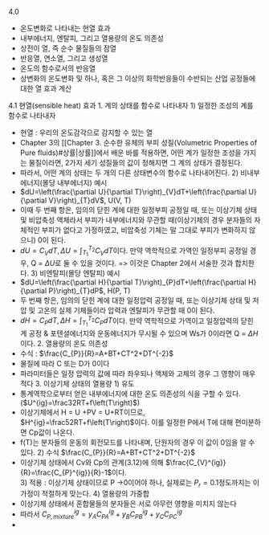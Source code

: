 4.0
- 온도변화로 나타내는 현열 효과
- 내부에너지, 엔탈피, 그리고 열용량의 온도 의존성
- 상전이 열, 즉 순수 물질들의 잠열
- 반응열, 연소열, 그리고 생성열
- 온도의 함수로서의 반응열
- 상변화의 온도변화 및 하나, 혹은 그 이상의 화학반응들이 수반되는 산업 공정들에 대한 열 효과 계산

4.1 현열(sensible heat) 효과
1\. 계의 상태를 함수로 나타내자
1\) 일정한 조성의 계를 함수로 나타내자
- 현열 : 우리의 온도감각으로 감지할 수 있는 열
- Chapter 3의 [[Chapter 3. 순수한 유체의 부피 성질(Volumetric Properties of Pure fluids)#상률|상률]]에서 배운 바를 적용하면, 어떤 계가 일정한 조성을 가지는 물질이라면, 2가지 세기 성질들의 값이 정해지면 그 계의 상태가 결정된다. 
- 따라서, 어떤 계의 상태는 두 개의 다른 상태변수의 함수로 나타내어진다.
2\) 비내부에너지(몰당 내부에너지) 예시
- $dU=\left(\frac{\partial U}{\partial T}\right)_{V}dT+\left(\frac{\partial U}{\partial V}\right)_{T}dV$, U(V, T)
- 이때 두 번째 항은, 임의의 닫힌 계에 대한 일정부피 공정일 때, 또는 이상기체 상태 및 비압축성 액체라서 부피가 내부에너지와 무관할 때(이상기체의 경우 분자들의 자체적인 부피가 없다고 가정하였고, 비압축성 기체는 말 그대로 부피가 변화하지 않으니) 0이 된다.
- $dU=C_{V}dT,\Delta U=\int_{T_1}^{T_2}C_{V}dT$이다. 만약 역학적으로 가역인 일정부피 공정일 경우, Q = $\Delta U$로 둘 수 있을 것이다. => 이것은 Chapter 2에서 서술한 것과 합치한다.
3\) 비엔탈피(몰당 엔탈피) 예시
- $dU=\left(\frac{\partial H}{\partial T}\right)_{P}dT+\left(\frac{\partial H}{\partial P}\right)_{T}dP$, H(P, T)
- 두 번째 항은, 임의의 닫힌 계에 대한 일정압력 공정일 때, 또는 이상기체 상태 및 저압 및 고온의 실제 기체들이라 압력과 엔탈피가 무관할 때 0이 된다.
- $dH=C_{P}dT,\Delta H=\int_{T_1}^{T_2}C_{P}dT$이다. 만약 역학적으로 가역이고 일정압력의 닫힌 계 공정 & 포텐셜에너지와 운동에너지가 무시될 수 있으며 Ws가 0이라면 Q = $\Delta H$이다.
2\. 열용량의 온도 의존성
- 수식 : $\frac{C_{P}}{R}=A+BT+CT^2+DT^{-2}$
- 물질에 따라 C 또는 D가 0이다
- 파라미터들은 일정 압력의 값에 따라 좌우되나 액체와 고체의 경우 그 영향이 매우 적다
3\. 이상기체 상태의 열용량
1\) 유도
- 통계역학으로부터 얻은 내부에너지에 대한 온도 의존성의 식을 구할 수 있다.($U^{ig}=\frac32RT+f\left(T\right)$)
- 이상기체에서 H = U +PV = U+RT이므로, $H^{ig}=\frac52RT+f\left(T\right)$이다. 이를 일정한 P에서 T에 대해 편미분하면 Cp값이 나온다.
- f(T)는 분자들의 운동의 회전모드를 나타내며, 단원자의 경우 이 값이 0임을 알 수 있다.
2\) 수식 $\frac{C_{P}}{R}=A+BT+CT^2+DT^{-2}$
- 이상기체 상태에서 Cv와 Cp의 관계(3.12)에 의해 $\frac{C_{V}^{ig}}{R}=\frac{C_{P}^{ig}}{R}-1$이다.  
3\) 적용 : 이상기체 상태이므로 P ->0이어야 하나, 실제로는 $P_{r}=0.1$정도까지는 이 가정이 적절하게 맞는다.
4\) 열용량의 가중합
- 이상기체 상태에서 혼합물들의 분자들은 서로 아무런 영향을 미치지 않는다
- 따라서 $C_{P,mixture}^{ig}=y_{A}C_{PA}^{ig}+y_{B}C_{PB}^{ig}+y_{C}C_{PC}^{ig}$
- 